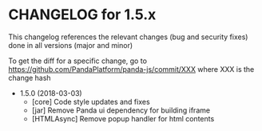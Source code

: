 CHANGELOG for 1.5.x
===================

This changelog references the relevant changes (bug and security fixes) done
in all versions (major and minor)

To get the diff for a specific change, go to https://github.com/PandaPlatform/panda-js/commit/XXX where
XXX is the change hash

* 1.5.0 (2018-03-03)
  * [core] Code style updates and fixes
  * [jar] Remove Panda ui dependency for building iframe
  * [HTMLAsync] Remove popup handler for html contents
